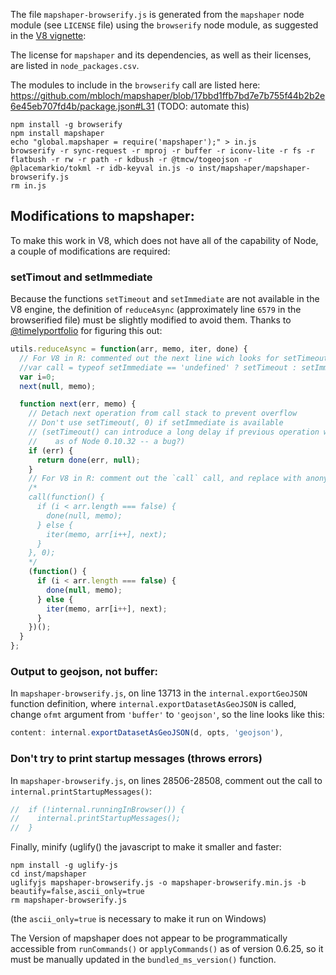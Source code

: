The file `mapshaper-browserify.js` is generated from the `mapshaper` node module (see `LICENSE` file) using the `browserify` node module, as suggested in the [V8 vignette](https://cran.r-project.org/web/packages/V8/vignettes/npm.html):


The license for `mapshaper` and its dependencies, as well as their licenses, are listed in `node_packages.csv`.

The modules to include in the `browserify` call are listed here: 
https://github.com/mbloch/mapshaper/blob/17bbd1ffb7bd7e7b755f44b2b2e6e45eb707fd4b/package.json#L31 (TODO: automate this)

```
npm install -g browserify
npm install mapshaper
echo "global.mapshaper = require('mapshaper');" > in.js
browserify -r sync-request -r mproj -r buffer -r iconv-lite -r fs -r flatbush -r rw -r path -r kdbush -r @tmcw/togeojson -r @placemarkio/tokml -r idb-keyval in.js -o inst/mapshaper/mapshaper-browserify.js
rm in.js
```

## Modifications to mapshaper:

To make this work in V8, which does not have all of the capability of Node, a couple
of modifications are required:

### setTimout and setImmediate
Because the functions `setTimeout` and `setImmediate` are not available in the V8 engine, the  definition of `reduceAsync` (approximately line `6579` in the browserified file) must be slightly modified to avoid them. Thanks to [@timelyportfolio](https://github.com/timelyportfolio) for figuring this out:

```javascript
utils.reduceAsync = function(arr, memo, iter, done) {
  // For V8 in R: commented out the next line wich looks for setTimeout / setImmediate
  //var call = typeof setImmediate == 'undefined' ? setTimeout : setImmediate;
  var i=0;
  next(null, memo);

  function next(err, memo) {
    // Detach next operation from call stack to prevent overflow
    // Don't use setTimeout(, 0) if setImmediate is available
    // (setTimeout() can introduce a long delay if previous operation was slow,
    //    as of Node 0.10.32 -- a bug?)
    if (err) {
      return done(err, null);
    }
    // For V8 in R: comment out the `call` call, and replace with anonymous function
    /*
    call(function() {
      if (i < arr.length === false) {
        done(null, memo);
      } else {
        iter(memo, arr[i++], next);
      }
    }, 0);
    */
    (function() {
      if (i < arr.length === false) {
        done(null, memo);
      } else {
        iter(memo, arr[i++], next);
      }
    })();
  }
};
```

### Output to geojson, not buffer:
In `mapshaper-browserify.js`, on line 13713 in the `internal.exportGeoJSON` function 
definition, where `internal.exportDatasetAsGeoJSON` is called, change `ofmt` argument 
from `'buffer'` to `'geojson'`, so the line looks like this:

```javascript
content: internal.exportDatasetAsGeoJSON(d, opts, 'geojson'),
```

### Don't try to print startup messages (throws errors)
In `mapshaper-browserify.js`, on lines 28506-28508, comment out the call to 
`internal.printStartupMessages()`:

```javascript
//  if (!internal.runningInBrowser()) {
//    internal.printStartupMessages();
//  }
```

Finally, minify (uglify() the javascript to make it smaller and faster:

```
npm install -g uglify-js
cd inst/mapshaper
uglifyjs mapshaper-browserify.js -o mapshaper-browserify.min.js -b beautify=false,ascii_only=true
rm mapshaper-browserify.js
```

(the `ascii_only=true` is necessary to make it run on Windows)

The Version of mapshaper does not appear to be programmatically accessible from 
 `runCommands()` or `applyCommands()` as of version 0.6.25, so it must be manually updated in the `bundled_ms_version()` function.
 